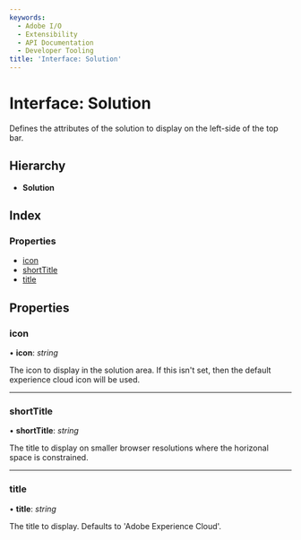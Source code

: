 ```yaml
---
keywords:
  - Adobe I/O
  - Extensibility
  - API Documentation
  - Developer Tooling
title: 'Interface: Solution'
---
```


# Interface: Solution

Defines the attributes of the solution to display on the left-side of the top bar.

## Hierarchy

* **Solution**

## Index

### Properties

* [icon](topbar-solution.md#icon)
* [shortTitle](topbar-solution.md#shorttitle)
* [title](topbar-solution.md#title)

## Properties

###  icon

• **icon**: *string*

The icon to display in the solution area. If this isn't set, then the default experience cloud
icon will be used.

<hr />

###  shortTitle

• **shortTitle**: *string*

The title to display on smaller browser resolutions where the horizonal space is constrained.

<hr />

###  title

• **title**: *string*

The title to display. Defaults to 'Adobe Experience Cloud'.
